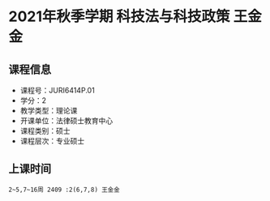 # 2021年秋季学期 科技法与科技政策 王金金






## 课程信息

- 课程号：JURI6414P.01
- 学分：2
- 教学类型：理论课
- 开课单位：法律硕士教育中心
- 课程类别：硕士
- 课程层次：专业硕士

## 上课时间

```
2~5,7~16周 2409 :2(6,7,8) 王金金
```

